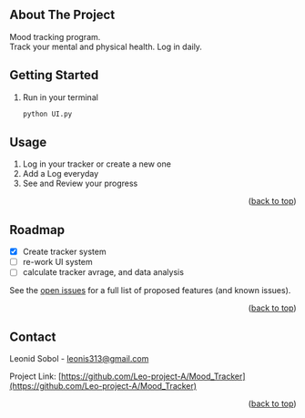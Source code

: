 
<a name="readme-top"></a>

<!-- ABOUT THE PROJECT -->
## About The Project

Mood tracking program.  
Track your mental and physical health. Log in daily.

<!-- GETTING STARTED -->
## Getting Started

1. Run in your terminal
   ```sh
   python UI.py
   ```

<!-- USAGE EXAMPLES -->
## Usage

1. Log in your tracker or create a new one
2. Add a Log everyday
3. See and Review your progress

<p align="right">(<a href="#readme-top">back to top</a>)</p>

<!-- ROADMAP -->
## Roadmap

- [x] Create tracker system
- [ ] re-work UI system
- [ ] calculate tracker avrage, and data analysis

See the [open issues](https://github.com/Leo-project-A/Mood_Tracker/issues) for a full list of proposed features (and known issues).

<p align="right">(<a href="#readme-top">back to top</a>)</p>

<!-- CONTACT -->
## Contact

Leonid Sobol - leonis313@gmail.com

Project Link: [https://github.com/Leo-project-A/Mood_Tracker](https://github.com/Leo-project-A/Mood_Tracker)

<p align="right">(<a href="#readme-top">back to top</a>)</p>